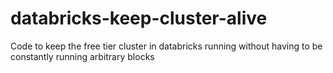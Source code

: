 # databricks-keep-cluster-alive
Code to keep the free tier cluster in databricks running without having to be constantly running arbitrary blocks
